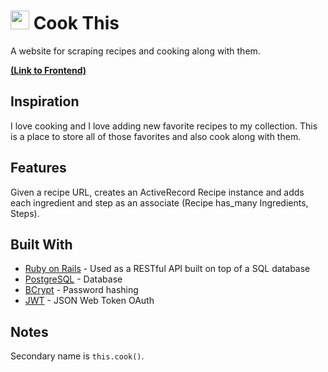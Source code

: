 # <img src="https://i.imgur.com/FtclHY5.png" height="30" width="30" alt="chef hat"> Cook This
A website for scraping recipes and cooking along with them.

**[(Link to Frontend)](https://github.com/Jeffrey-Marks/cook-this-frontend)**

## Inspiration

I love cooking and I love adding new favorite recipes to my collection. This is a place to store all of those favorites and also cook along with them.

## Features

Given a recipe URL, creates an ActiveRecord Recipe instance and adds each ingredient and step as an associate (Recipe has_many Ingredients, Steps).

## Built With

* [Ruby on Rails](https://rubyonrails.org/) - Used as a RESTful API built on top of a SQL database
* [PostgreSQL](https://www.postgresql.org/) - Database
* [BCrypt](https://github.com/codahale/bcrypt-ruby) - Password hashing
* [JWT](https://github.com/jwt/ruby-jwt) - JSON Web Token OAuth

## Notes

Secondary name is `this.cook()`.

